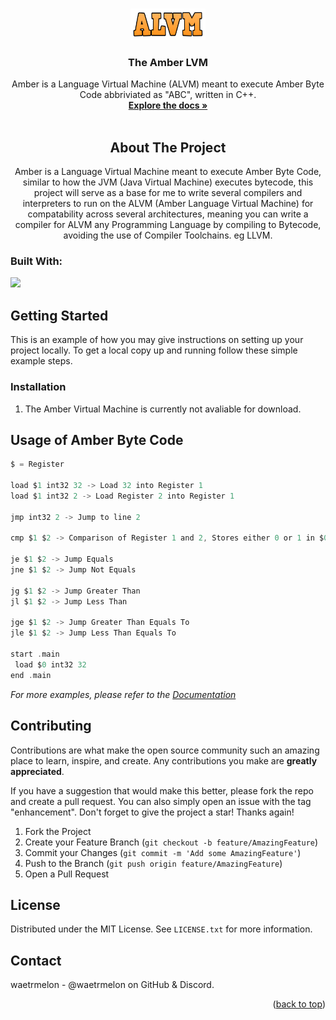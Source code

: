 <a name="readme-top"></a>

<!-- PROJECT LOGO -->
<br />
<div align="center">
  <img src="images/logo.png" alt="Logo" width="120" height="50">
</a>

<h3 align="center">The Amber LVM</h3>

  <p align="center">
    Amber is a Language Virtual Machine (ALVM) meant to execute Amber Byte Code abbriviated as "ABC", written in C++.
    <br />
    <a href="https://github.com/github_username/repo_name"><strong>Explore the docs »</strong></a>
    <br />
    <br />
  </p>
</div>


<!-- ABOUT THE PROJECT -->
<h2 align="center">About The Project</h2>

<p align="center">Amber is a Language Virtual Machine meant to execute Amber Byte Code, similar to how the JVM (Java Virtual Machine) executes bytecode, this project will serve as a base for me to write several compilers and interpreters to run on the ALVM (Amber Language Virtual Machine) for compatability across several architectures, meaning you can write a compiler for ALVM any Programming Language by compiling to  Bytecode, avoiding the use of Compiler Toolchains. eg LLVM.</p>




### Built With:
 <img src="https://skillicons.dev/icons?i=cpp&perline=14" />




<!-- GETTING STARTED -->
## Getting Started

This is an example of how you may give instructions on setting up your project locally.
To get a local copy up and running follow these simple example steps.

### Installation

1. The Amber Virtual Machine is currently not avaliable for download.




<!-- USAGE EXAMPLES -->
## Usage of Amber Byte Code

   ```c
$ = Register

load $1 int32 32 -> Load 32 into Register 1
load $1 int32 2 -> Load Register 2 into Register 1

jmp int32 2 -> Jump to line 2

cmp $1 $2 -> Comparison of Register 1 and 2, Stores either 0 or 1 in $0 

je $1 $2 -> Jump Equals
jne $1 $2 -> Jump Not Equals

jg $1 $2 -> Jump Greater Than
jl $1 $2 -> Jump Less Than

jge $1 $2 -> Jump Greater Than Equals To
jle $1 $2 -> Jump Less Than Equals To

start .main
	load $0 int32 32
end .main
   ```

_For more examples, please refer to the [Documentation](https://example.com)_





<!-- CONTRIBUTING -->
## Contributing

Contributions are what make the open source community such an amazing place to learn, inspire, and create. Any contributions you make are **greatly appreciated**.

If you have a suggestion that would make this better, please fork the repo and create a pull request. You can also simply open an issue with the tag "enhancement".
Don't forget to give the project a star! Thanks again!

1. Fork the Project
2. Create your Feature Branch (`git checkout -b feature/AmazingFeature`)
3. Commit your Changes (`git commit -m 'Add some AmazingFeature'`)
4. Push to the Branch (`git push origin feature/AmazingFeature`)
5. Open a Pull Request




<!-- LICENSE -->
## License

Distributed under the MIT License. See `LICENSE.txt` for more information.



<!-- CONTACT -->
## Contact

waetrmelon - @waetrmelon on GitHub & Discord.


<p align="right">(<a href="#readme-top">back to top</a>)</p>
   